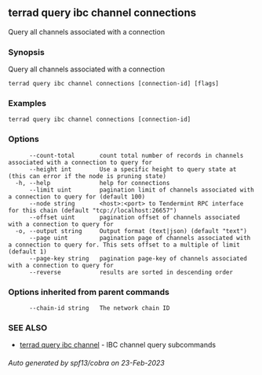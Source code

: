 ## terrad query ibc channel connections

Query all channels associated with a connection

### Synopsis

Query all channels associated with a connection

```
terrad query ibc channel connections [connection-id] [flags]
```

### Examples

```
terrad query ibc channel connections [connection-id]
```

### Options

```
      --count-total       count total number of records in channels associated with a connection to query for
      --height int        Use a specific height to query state at (this can error if the node is pruning state)
  -h, --help              help for connections
      --limit uint        pagination limit of channels associated with a connection to query for (default 100)
      --node string       <host>:<port> to Tendermint RPC interface for this chain (default "tcp://localhost:26657")
      --offset uint       pagination offset of channels associated with a connection to query for
  -o, --output string     Output format (text|json) (default "text")
      --page uint         pagination page of channels associated with a connection to query for. This sets offset to a multiple of limit (default 1)
      --page-key string   pagination page-key of channels associated with a connection to query for
      --reverse           results are sorted in descending order
```

### Options inherited from parent commands

```
      --chain-id string   The network chain ID
```

### SEE ALSO

* [terrad query ibc channel](terrad_query_ibc_channel.md)	 - IBC channel query subcommands

###### Auto generated by spf13/cobra on 23-Feb-2023
